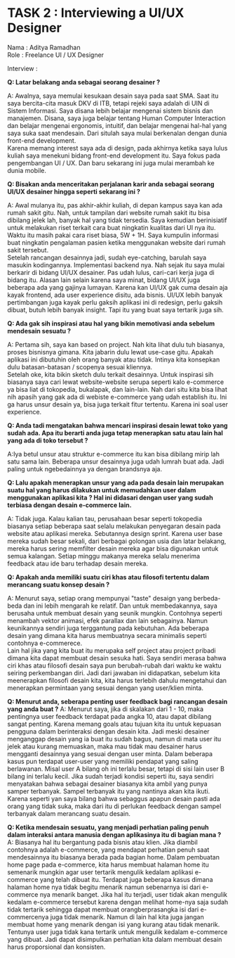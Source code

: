 
# TASK 2 : Interviewing a UI/UX Designer

Nama : Aditya Ramadhan\
Role : Freelance UI / UX Designer

Interview :

**Q: Latar belakang anda sebagai seorang desainer ?**

A: Awalnya, saya memulai kesukaan desain saya pada saat SMA. Saat itu saya bercita-cita masuk DKV di ITB, tetapi rejeki saya adalah di UIN di Sistem Informasi. Saya disana lebih belajar mengenai sistem bisnis dan manajemen. Disana, saya juga belajar tentang Human Computer Interaction dan belajar mengenai ergonomis, intuitif, dan belajar mengenai hal-hal yang saya suka saat mendesain. Dari situlah saya mulai berkenalan dengan dunia front-end development.\
Karena memang interest saya ada di design, pada akhirnya ketika saya lulus kuliah saya menekuni bidang front-end development itu. Saya fokus pada pengembangan UI / UX. Dan baru sekarang ini juga mulai merambah ke dunia mobile.

**Q: Bisakan anda menceritakan perjalanan karir anda sebagai seorang UI/UX desainer hingga seperti sekarang ini ?**

A: Awal mulanya itu, pas akhir-akhir kuliah, di depan kampus saya kan ada rumah sakit gitu. Nah, untuk tampilan dari website rumah sakit itu bisa dibilang jelek lah, banyak hal yang tidak tersedia. Saya kemudian berinisiatif untuk melakukan riset terkait cara buat ningkatin kualitas dari UI nya itu. Waktu itu masih pakai cara riset biasa, 5W + 1H. Saya kumpulin informasi buat ningkatin pengalaman pasien ketika menggunakan website dari rumah sakit tersebut.\
Setelah rancangan desainnya jadi, sudah eye-catching, barulah saya masukin kodingannya. Implementasi backend nya. Nah sejak itu saya mulai berkarir di bidang UI/UX desainer. Pas udah lulus, cari-cari kerja juga di bidang itu. Alasan lain selain karena saya minat, bidang UI/UX juga beberapa ada yang gajinya lumayan. Karena kan UI/UX gak cuma desain aja kayak frontend, ada user experience disitu, ada bisnis. UI/UX lebih banyak pertimbangan juga kayak perlu gaksih aplikasi ini di redesign, perlu gaksih dibuat, butuh lebih banyak insight. Tapi itu yang buat saya tertarik juga sih. 

**Q: Ada gak sih inspirasi atau hal yang bikin memotivasi anda sebelum mendesain sesuatu ?**

A: Pertama sih, saya kan based on project. Nah kita lihat dulu tuh biasanya, proses bisnisnya gimana. Kita jabarin dulu lewat use-case gitu. Apakah aplikasi ini dibutuhin oleh orang banyak atau tidak. Intinya kita konsepkan dulu batasan-batasan / scopenya sesuai kliennya.\
Setelah oke, kita bikin sketch dulu terkait desainnya. Untuk inspirasi sih biasanya saya cari lewat website-website serupa seperti kalo e-commerce ya bisa liat di tokopedia, bukalapak, dan lain-lain. Nah dari situ kita bisa lihat nih apasih yang gak ada di webiste e-commerce yang udah establish itu. Ini ga harus unsur desain ya, bisa juga terkait fitur tertentu. Karena ini soal user experience. 

**Q: Anda tadi mengatakan bahwa mencari inspirasi desain lewat toko yang sudah ada. Apa itu berarti anda juga tetap menerapkan satu atau lain hal yang ada di toko tersebut ?**

A:Iya betul unsur atau struktur e-commerce itu kan bisa dibilang mirip lah satu sama lain. Beberapa unsur desainnya juga udah lumrah buat ada. Jadi paling untuk ngebedainnya ya dengan brandsnya aja.

**Q: Lalu apakah menerapkan unsur yang ada pada desain lain merupakan suatu hal yang harus dilakukan untuk memudahkan user dalam menggunakan aplikasi kita ? Hal ini didasari dengan user yang sudah terbiasa dengan desain e-commerce lain.**

A: Tidak juga. Kalau kalian tau, perusahaan besar seperti tokopedia biasanya setiap beberapa saat selalu melakukan penyegaran desain pada website atau aplikasi mereka. Sebutannya design sprint. Karena user base mereka sudah besar sekali, dari berbagai golongan usia dan latar belakang, mereka harus sering memfilter desain mereka agar bisa digunakan untuk semua kalangan. Setiap minggu makanya mereka selalu menerima feedback atau ide baru terhadap desain mereka.

**Q: Apakah anda memiliki suatu ciri khas atau filosofi tertentu dalam merancang suatu konsep desain ?**

A: Menurut saya, setiap orang mempunyai "taste" desaign yang berbeda-beda dan ini lebih mengarah ke relatif. Dan untuk membedakannya, saya berusaha untuk membuat desain yang seunik mungkin. Contohnya seperti menambah vektor animasi, efek parallax dan lain sebagainya. Namun keunikannya sendiri juga terggantung pada kebutuhan. Ada beberapa desain yang dimana kita harus membuatnya secara minimalis seperti contohnya e-commerece.\
Lain hal jika yang kita buat itu merupaka self project atau project pribadi dimana kita dapat membuat desain sesuka hati. Saya sendiri merasa bahwa ciri khas atau filosofi desain saya pun berubah-rubah dari waktu ke waktu seiring perkembangan diri. Jadi dari jawaban ini didapatkan, sebelum kita meenerapkan filosofi desain kita, kita harus terlebih dahulu mengetahui dan menerapkan permintaan yang sesuai dengan yang user/klien minta.

**Q: Menurut anda, seberapa penting user feedback bagi rancangan desain yang anda buat ?**
A: Menurut saya, jika di skalakan dari 1 - 10, maka pentingnya user feedback terdapat pada angka 10, atau dapat dibilang sangat penting. Karena memang goals atau tujuan kita itu untuk kepuasan pengguna dalam berinteraksi dengan desain kita. Jadi meski desainer menganggap desain yang ia buat itu sudah bagus, namun di mata user itu jelek atau kurang memuaskan, maka mau tidak mau desainer harus mengganti desainnya yang sesuai dengan user minta. Dalam beberapa kasus pun terdapat user-user yang memiliki pendapat yang saling berlawanan. Misal user A bilang oh ini terlalu besar, tetapi di sisi lain user B bilang ini terlalu kecil. Jika sudah terjadi kondisi seperti itu, saya sendiri menyatakan bahwa sebagai desainer biasanya kita ambil yang punya samper terbanyak. Sampel terbanyak itu yang nantinya akan kita ikuti. Karena seperti yan saya bilang bahwa sebaggus apapun desain pasti ada orang yang tidak suka, maka dari itu di perlukan feedback dengan sampel terbanyak dalam merancang suatu desain.

**Q: Ketika mendesain sesuatu, yang menjadi perhatian paling penuh dalam interaksi antara manusia dengan aplikasinya itu di bagian mana ?**
A: Biasanya hal itu bergantung pada bisnis atau klien. Jika diambil contohnya adalah e-commerce, yang mendapat perhatian penuh saat mendesainnya itu biasanya berada pada bagian home. Dalam pembuatan home page pada e-commerce, kita harus membuat halaman home itu semenarik mungkin agar user tertarik mengulik kedalam aplikasi e-commerce yang telah dibuat itu. Terdapat juga beberapa kasus dimana halaman home nya tidak begitu menarik namun sebenarnya isi dari e-commerce nya menarik banget. Jika hal itu terjadi, user tidak akan mengulik kedalam e-commerce tersebut karena dengan melihat home-nya saja sudah tidak tertarik sehingga dapat membuat orangberprasangka isi dari e-commercenya juga tidak menarik. Namun di lain hal kita juga jangan membuat home yang menarik dengan isi yang kurang atau tidak menarik. Tentunya user juga tidak kana tertarik untuk mengulik kedalam e-commerce yang dibuat. Jadi dapat disimpulkan perhatian kita dalam membuat desain harus proporsional dan konsisten. 
